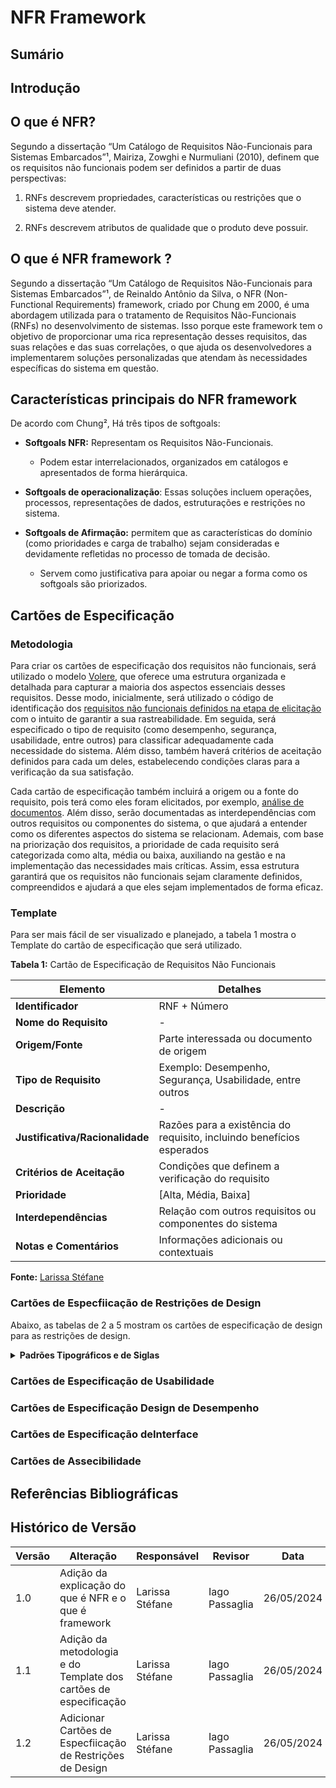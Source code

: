 # NFR Framework

## Sumário

## Introdução

## O que é NFR?

Segundo a dissertação “Um Catálogo de Requisitos Não-Funcionais para Sistemas Embarcados”¹, Mairiza, Zowghi e Nurmuliani (2010), definem que os requisitos não funcionais podem ser definidos a partir de duas perspectivas:

1. RNFs descrevem propriedades, características ou restrições que o sistema deve atender.

2. RNFs descrevem atributos de qualidade que o produto deve possuir.


## O que é NFR framework ?

Segundo a dissertação “Um Catálogo de Requisitos Não-Funcionais para Sistemas Embarcados”¹, de Reinaldo Antônio da Silva, o NFR (Non-Functional Requirements) framework, criado por Chung em 2000, é uma abordagem utilizada para o tratamento de Requisitos Não-Funcionais (RNFs) no desenvolvimento de sistemas. Isso porque este framework tem o objetivo de proporcionar uma rica representação desses requisitos, das suas relações e das suas correlações, o que ajuda os desenvolvedores a implementarem soluções personalizadas que atendam às necessidades específicas do sistema em questão.

## Características principais do NFR framework

De acordo com Chung², Há três tipos de softgoals:

- **Softgoals NFR:** Representam os Requisitos Não-Funcionais.
  - Podem estar interrelacionados, organizados em catálogos e apresentados de forma hierárquica.

- **Softgoals de operacionalização**: Essas soluções incluem operações, processos, representações de dados, estruturações e restrições no sistema.

- **Softgoals de Afirmação:** permitem que as características do domínio (como prioridades e carga de trabalho) sejam consideradas e devidamente refletidas no processo de tomada de decisão.
  - Servem como justificativa para apoiar ou negar a forma como os softgoals são priorizados.

## Cartões de Especificação

### Metodologia

Para criar os cartões de especificação dos requisitos não funcionais, será utilizado o modelo [Volere](https://www.volere.org/wp-content/uploads/2018/12/template14_ptbra.pdf), que oferece uma estrutura organizada e detalhada para capturar a maioria dos aspectos essenciais desses requisitos. Desse modo, inicialmente, será utilizado o código de identificação dos [requisitos não funcionais definidos na etapa de elicitação](Elicitacao/ResquisitosCorrigidos.md) com o intuito de garantir a sua rastreabilidade. Em seguida, será especificado o tipo de requisito (como desempenho, segurança, usabilidade, entre outros) para classificar adequadamente cada necessidade do sistema. Além disso, também haverá critérios de aceitação definidos para cada um deles, estabelecendo condições claras para a verificação da sua satisfação.

Cada cartão de especificação também incluirá a origem ou a fonte do requisito, pois terá como eles foram elicitados, por exemplo, [análise de documentos](Elicitacao/TecnicasElicitacao/Execucao/AnaliseDocumentos.md). Além disso, serão documentadas as interdependências com outros requisitos ou componentes do sistema, o que ajudará a entender como os diferentes aspectos do sistema se relacionam. Ademais, com base na priorização dos requisitos, a prioridade de cada requisito será categorizada como alta, média ou baixa, auxiliando na gestão e na implementação das necessidades mais críticas. Assim, essa estrutura garantirá que os requisitos não funcionais sejam claramente definidos, compreendidos e ajudará a que eles sejam implementados de forma eficaz.

### Template

Para ser mais fácil de ser visualizado e planejado, a tabela 1 mostra o Template do cartão de especificação que será utilizado.

**Tabela 1:** Cartão de Especificação de Requisitos Não Funcionais

| **Elemento**               | **Detalhes**                            |
|----------------------------|-----------------------------------------|
| **Identificador**          | RNF + Número                                 |
| **Nome do Requisito**      |  -         |
| **Origem/Fonte**           | Parte interessada ou documento de origem|
| **Tipo de Requisito**      | Exemplo: Desempenho, Segurança, Usabilidade, entre outros|
| **Descrição**              | -      |
| **Justificativa/Racionalidade** | Razões para a existência do requisito, incluindo benefícios esperados |
| **Critérios de Aceitação** | Condições que definem a verificação do requisito |
| **Prioridade**             | [Alta, Média, Baixa]                    |
| **Interdependências**      | Relação com outros requisitos ou componentes do sistema |
| **Notas e Comentários**    | Informações adicionais ou contextuais   |

**Fonte:** [Larissa Stéfane](https://github.com/SkywalkerSupreme)

### Cartões de Especfiicação de Restrições de Design

Abaixo, as tabelas de 2 a 5 mostram os cartões de especificação de design para as restrições de design.

<details>
  <summary size="20"><b> Padrões Tipográficos e de Siglas </b></summary> 
 
</center>

**Tabela 2:** Padrões Tipográficos e de Siglas

| **Elemento**               | **Detalhes**                                                                                                                                          |
|----------------------------|-------------------------------------------------------------------------------------------------------------------------------------------------------|
| **Identificador**          | [RNF05](Elicitacao/ResquisitosCorrigidos.md)                                                                                                          |
| **Nome do Requisito**      | Padrões Tipográficos e de Siglas                                                                                                                      |
| **Tipo de Requisito**      | Restrição de Design                                                                                                                                    |
| **Descrição**              | Todos os textos do sistema devem seguir os padrões tipográficos, de ícones e de siglas, abreviações e erros conforme as normas dispostas em [Tipografia](https://www.gov.br/ds/fundamentos-visuais/tipografia), [Iconografia](https://www.gov.br/ds/fundamentos-visuais/iconografia), [Espaçamento](https://www.gov.br/ds/fundamentos-visuais/espacamento),         [Densidade](https://www.gov.br/ds/padroes/design/densidade)                      |
| **Justificativa/Racionalidade** | É necessário garantir consistência e legibilidade em toda a interface do usuário para promover uma experiência de uso mais intuitiva e mais profissional. Para isso, deve-se Seguir os padrões tipográficos adequados que ajudam a evitar ambiguidades e erros de interpretação e são essenciais para a clareza e precisão na comunicação com os usuário.                   |
| **Critérios de Aceitação** |  <li> Em relação a tipografia, as fontes utilizadas devem ser “Raleway” ou “sans-serif” <li> Nenhuma fonte deve estar fora da escala definida no DS: Minor Third <li> O tamanho da fonte base é de 14px (1em) e peso da fonte normal (400). <li> A seleção de ícones deve estar de acordo com a coleção “Font Awesome“(versão 5.10.2) <li> Em relação ao espagamento, o comportamento das dimensões de um objeto é determinada pela regra: box-sizing: border-box, ou seja, as propriedades de largura (width) e de altura (height) incluem o tamanho do padding e do border, mas não incluem a margin. <li> Quando houver dois ou mais elementos posicionados horizontalmente ou verticalmente em sequência, deve-se evitar somar as margens mínimas de segurança destes elementos. <li>    A escala de densidade é uma gradação de valores que varia de 4px em 4px e pode crescer ou diminuir sem limites, de acordo com a necessidade.  </ul>                                                      |
| **Origem/Fonte**           | [Análise de documentos](Elicitacao/TecnicasElicitacao/Execucao/AnaliseDocumentos.md)                                                                       |
| **Prioridade**             | Média Prioridade                                                                                                                                              |
| **Interdependências**      | RNF06 (Conformidade com manuais de interface gov.br)                                                                                                   |
| **Notas e Comentários**    | Há um conjunto de normas no site do gov para os aplicativos do governo e todas essas normas devem ser consideradas.                                               |

**Fonte:** [Larissa Stéfane](https://github.com/SkywalkerSupreme)

</center>

</details>


### Cartões de Especificação de Usabilidade

### Cartões de Especificação Design de Desempenho

### Cartões de Especificação deInterface 

### Cartões de Assecibilidade


### 

## Referências Bibliográficas

## Histórico de Versão

| Versão | Alteração | Responsável | Revisor | Data |
| - | - | - | - | - |
| 1.0 |  Adição da explicação do que é NFR e o que é framework  |   Larissa Stéfane  |  Iago Passaglia   |    26/05/2024   |
| 1.1 |  Adição da metodologia e do Template dos cartões de especificação  |   Larissa Stéfane  |  Iago Passaglia   |    26/05/2024   |
| 1.2 | Adicionar  Cartões de Especfiicação de Restrições de Design |   Larissa Stéfane  |  Iago Passaglia   |    26/05/2024   |
